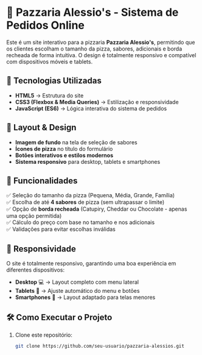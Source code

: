 # 🍕 Pazzaria Alessio's - Sistema de Pedidos Online

Este é um site interativo para a pizzaria **Pazzaria Alessio's**, permitindo que os clientes escolham o tamanho da pizza, sabores, adicionais e borda recheada de forma intuitiva. O design é totalmente responsivo e compatível com dispositivos móveis e tablets.

## 🚀 Tecnologias Utilizadas

- **HTML5** → Estrutura do site  
- **CSS3 (Flexbox & Media Queries)** → Estilização e responsividade  
- **JavaScript (ES6)** → Lógica interativa do sistema de pedidos  

## 🎨 Layout & Design

- **Imagem de fundo** na tela de seleção de sabores  
- **Ícones de pizza** no título do formulário  
- **Botões interativos e estilos modernos**  
- **Sistema responsivo** para desktop, tablets e smartphones  

## 📌 Funcionalidades

✅ Seleção do tamanho da pizza (Pequena, Média, Grande, Família)  
✅ Escolha de até **4 sabores** de pizza (sem ultrapassar o limite)  
✅ Opção de **borda recheada** (Catupiry, Cheddar ou Chocolate - apenas uma opção permitida)  
✅ Cálculo do preço com base no tamanho e nos adicionais  
✅ Validações para evitar escolhas inválidas  

## 📱 Responsividade

O site é totalmente responsivo, garantindo uma boa experiência em diferentes dispositivos:  

- **Desktop** 💻 → Layout completo com menu lateral  
- **Tablets** 📱 → Ajuste automático do menu e botões  
- **Smartphones** 📲 → Layout adaptado para telas menores  

## 🛠 Como Executar o Projeto

1. Clone este repositório:  
   ```sh
   git clone https://github.com/seu-usuario/pazzaria-alessios.git
   ```
